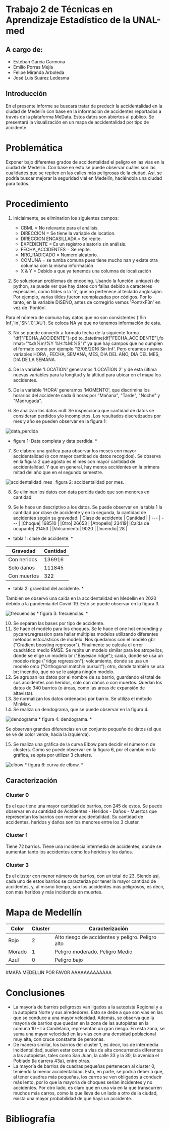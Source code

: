 # Trabajo 2 de Técnicas en Aprendizaje Estadístico de la UNAL-med 

## A cargo de:

- Esteban García Carmona
- Emilio Porras Mejía
- Felipe Miranda Arboleda
- José Luis Suárez Ledesma

## Introducción 
En el presente informe se buscará tratar de predecir la accidentalidad en la ciudad de Medellín con base en la información de accidentes reportados a través de la plataforma MeData. Estos datos son abiertos al público. Se presentará la visualización en un mapa de accidentalidad por tipo de accidente.

# Problemática
Exponer bajo diferentes grados de accidentalidad el peligro en las vías en la ciudad de Medellín. Con base en esto se puede observar cuáles son las cualidades que se repiten en las calles más peligrosas de la ciudad. Así, se podría buscar mejorar la seguridad vial en Medellín, haciéndola una ciudad para todos. 

# Procedimiento
1. Inicialmente, se eliminarion los siguientes campos:

   * CBML = No relevante para el análisis.
   * DIRECCION = Se tiene la variable de location.
   * DIRECCION ENCASILLADA = Se repite.
   * EXPEDIENTE = Es un registro aleatorio sin análisis.
   * FECHA_ACCIDENTES = Se repite.
   * NRO_RADICADO = Numero aleatorio.
   * COMUNA = se tumba comuna pues tiene mucho nan y existe otra columna con la misma información
   * X & Y = Debido a que ya tenemos una columna de localización

2. Se solucionan problemas de encoding. Usando la función .unique() de python, se puede ver que hay datos con fallas debido a caracteres especiales, como tildes o la 'ñ', que no pertenece al teclado anglosajón. Por ejemplo, varias tildes fueron reemplazadas por códigos. Por lo tanto, en la variable DISEÑO, antes de corregirlo vemos 'Pont\\xF3n' en vez de 'Pontón'.

Para el número de comuna hay datos que no son consistentes ('Sin Inf','In','SN','0','AU'). Se coloca NA ya que no tenemos información de esta.

3. No se puede convertir a formato fecha de la siguiente forma "df["FECHA_ACCIDENTE"]=pd.to_datetime(df["FECHA_ACCIDENTE"],format="%d/%m/%Y %H:%M:%S")" ya que hay campos que no cumplen el formato como por ejemplo '13/05/2016 Sin Inf'. Pero creamos nuevas variables HORA , FECHA, SEMANA, MES, DIA DEL AÑO, DIA DEL MES, DIA DE LA SEMANA.

4. De la variable 'LOCATION' generamos 'LOCATION 2' y de esta última nuevas variables para la longitud y la altitud para ubicar en el mapa los accidentes.

5. De la variable 'HORA' generamos 'MOMENTO', que discrimina los horarios del accidente cada 6 horas por "Mañana", "Tarde", "Noche" y "Madrugada".

6. Se analizan los datos null. Se inspecciona que cantidad de datos se consideran perdidos y/o incompletos. Los resultados discretizados por mes y año se pueden observar en la figura 1:

<img src="/Graficas/data_perdida.png" alt="data_perdida" title="Data perdida">

* figura 1: Data completa y data perdida. *

7. Se elabora una gráfica para observar los meses con mayor accidentalidad (o con mayor cantidad de datos recogidos). Se observa en la figura 2 que agosto es el mes con mayor cantidad de accidentalidad. Y que en general, hay menos accidentes en la primera mitad del año que en el segundo semestre. 

<img src="/Graficas/incidentalidad_mes.png" alt="accidentalidad_mes" title="accidentalidad mes">
_figura 2: accidentalidad por mes. _

8. Se eliminan los datos con data perdida dado que son menores en cantidad. 

9. Se le hace un descriptivo a los datos. Se puede observar en la tabla 1 la cantidad por clase de accidente y en la segunda, la cantidad de accidentes según su gravedad. 
 | Clase de accidente | Cantidad |
  | --- | --- |
  |Choque| 168510 |
  |Otro| 26653 |
  |Atropello| 23419|
  |Caída de ocupante| 21453 |
  |Volcamiento| 9020 |
  |Incendio| 28 |
  
  * tabla 1: clase de accidente. *

|Gravedad | Cantidad |
  | --- | --- |
  |Con heridos| 136916 |
  |Solo daños| 111845 |
  |Con muertos| 322 |
   
   * tabla 2: gravedad del accidente. *
   
También se observó una caída en la accidentalidad en Medellín en 2020 debido a la pandemia del Covid-19. Esto se puede observar en la figura 3. 
   
   <img src="/Graficas/frecuencias.png" alt="frecuencias" title="frecuencias">
* figura 3: frecuencias. *

10. Se separan las bases por tipo de accidente. 
11. Se hace el modelo para los choques. Se le hace el one hot enconding y pycaret.regression para hallar múltiples modelos utilizando diferentes métodos estocásticos de modelo. Nos quedamos con el modelo gbr ("Gradient boosting regressor"). Finalmente se calcula el error cuadrático medio RMSE. Se repite un modelo similar para los atropellos, donde se elige un modelo br ("Bayesian ridge"); caida, donde se usa un modelo ridge ("ridge regression"); volcamiento, donde se usa un modelo omp ("Orthogonal matchin pursuit"); otro, donde también se usa br; incendio, que no se le asigna ningún modelo.   
12. Se agrupan los datos por el nombre de su barrio, guardando el total de sus accidentes con heridos, solo con daños o con muertos. Quedan los datos de 340 barrios (o áreas, como las áreas de expansión de altavista). 
13. Se normalizan los datos ordenados por barrio. Se utiliza el método MinMax. 
14. Se realiza un dendograma, que se puede observar en la figura 4. 
  <img src="/Graficas/dendo.png" alt="dendograma" title="dendograma">
* figura 4: dendograma. *

Se observan grandes diferencias en un conjunto pequeño de datos (el que se ve de color verde, hacia la izquierda).

15. Se realiza una gráfica de la curva Elbow para decidir el número n de clusters. Como se puede observar en la figura 6, por el cambio en la gráfica, se opta por utilizar 3 clusters. 

<img src="/Graficas/elbow.png" alt="elbow" title="elbow">
* figura 6: curva de elbow. *

## Caracterización
### Cluster 0
Es el que tiene una mayor cantidad de barrios, con 245 de estos. 
Se puede observar en su cantidad de Accidentes - Heridos - Daños - Muertos que representan los barrios con menor accidentalidad. Su cantidad de accidentes, heridos y daños son los menores entre los 3 cluster. 

### Cluster 1
Tiene 72 barrios. 
Tiene una incidencia intermedia de accidentes, donde se aumentan tanto los accidentes como los heridos y los daños.

### Cluster 3
Es el clúster con menor número de barrios, con un total de 23. 
Siendo así, cada uno de estos barrios se caracteriza por tener la mayor cantidad de accidentes, y, al mismo tiempo, son los accidentes más peligrosos, es decir, con más heridos y más incidencia en muertes.

# Mapa de Medellín

  |Color | Cluster | Caracterización |
  | --- | --- | --- |
  |Rojo| 2 |Alto riesgo de accidentes y peligro. Peligro alto | 
  |Morado| 1 | Peligro moderado. Peligro Medio |
  |Azul| 0 | Peligro bajo|
  
  #MAPA MEDELLIN POR FAVOR AAAAAAAAAAAAA

# Conclusiones
* La mayoría de barrios peligrosos van ligados a la autopista Regional y a la autopista Norte y sus alrededores. Esto se debe a que son vías en las que se conduce a una mayor velocidad. Además, se observa que la mayoría de barrios que quedan en la zona de las autopistas en la comuna 10 - La Candelaria, representan un gran riesgo. En esta zona, se suma una mayor velocidad en las vías con una densidad poblacional muy alta, con cruce constante de personas. 
* De manera similar, los barrios del cluster 1, es decir, los de intermedia incidentalidad, suelen estar cerca a vías de alta concurrencia diferentes a las autopistas, tales como San Juan, la calle 33 y la 30, la avenida el Poblado (la carrera 43a), entre otras. 
* La mayoría de barrios de cuadras pequeñas pertenecen al cluster 0, teniendo la menor accidentalidad. Esto, en parte, se podría deber a que, al tener cuadras más pequeñas, los carros se ven obligados a conducir más lento, por lo que la mayoría de choques serían incidentes y no accidentes. Por otro lado, es claro que en una vía en la que transcurren muchos más carros, como la que lleva de un lado a otro de la ciudad, exista una mayor probabilidad de que haya un accidente. 

# Bibliografía
